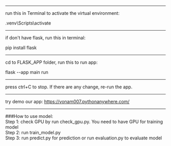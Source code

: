  ----------------------------
 run this in Terminal to activate the virtual environment:

 .venv\Scripts\activate

 ----------------------------
if  don't have flask, run this in terminal:

pip install flask

-----------------------------
cd to FLASK_APP folder, run this to run app:

flask --app main run

-----------------------------
press ctrl+C to stop. 
If there are any change, re-run the app.

-----------------------------   
try demo our app: https://vonam007.pythonanywhere.com/   

-----------------------------
###How to use model:   
Step 1: check GPU by run check_gpu.py. You need to have GPU for training model   
Step 2: run train_model.py   
Step 3: run predict.py for prediction or run evaluation.py to evaluate model   
